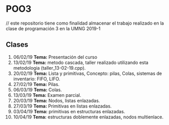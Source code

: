 # POO3

// este repositorio tiene como finalidad almacenar el trabajo realizado en la clase de programación 3 en la UMNG 2019-1

## Clases

1.  06/02/19
    **Tema:** Presentación del curso
2.  13/02/19
    **Tema:** metodo cascada, taller realizado utilizando esta metodologia (taller_13-02-19.cpp).
3.  20/02/19
    **Tema:** Lista y primitivas, Concepto: pilas, Colas, sistemas de inventario: FIFO, LIFO.
4.  27/02/19
    **Tema:** Pilas.
5.  06/03/19
    **Tema:** Colas.
6.  13/03/19
    **Tema:** Examen parcial.
7.  20/03/19
    **Tema:** Nodos, listas enlazadas.
8.  27/03/19
    **Tema:** Primitivas en listas enlazadas.
9.  03/04/19
    **Tema:** primitivas en estructuras enlazadas.
10. 10/04/19
    **Tema:** estructuras doblemente enlazadas, nodos multienlace.
    
